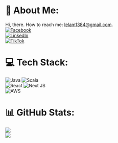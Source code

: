 
# 💫 About Me:
Hi, there. How to reach me: lelam1384@gmail.com.\
[![Facebook](https://img.shields.io/badge/Facebook-%231877F2.svg?logo=Facebook&logoColor=white)](https://facebook.com/https://www.facebook.com/profile.php?id=100004525996456)\
[![LinkedIn](https://img.shields.io/badge/LinkedIn-%230077B5.svg?logo=linkedin&logoColor=white)](https://linkedin.com/in/https://www.linkedin.com/in/lam-le-cam-hoang-59384a242/)\
 [![TikTok](https://img.shields.io/badge/TikTok-%23000000.svg?logo=TikTok&logoColor=white)](https://tiktok.com/@https://www.tiktok.com/@lamextension)

# 💻 Tech Stack:
![Java](https://img.shields.io/badge/java-%23ED8B00.svg?style=flat&logo=java&logoColor=white)  ![Scala](https://img.shields.io/badge/scala-%23DC322F.svg?style=flat&logo=scala&logoColor=white) \
![React](https://img.shields.io/badge/react-%2320232a.svg?style=flat&logo=react&logoColor=%2361DAFB) ![Next JS](https://img.shields.io/badge/Next-black?style=flat&logo=next.js&logoColor=white)\
![AWS](https://img.shields.io/badge/AWS-%23FF9900.svg?style=flat&logo=amazon-aws&logoColor=white)

# 📊 GitHub Stats:
![](https://github-readme-stats.vercel.app/api?username=LEHOANGGLAM&theme=vue&hide_border=false&include_all_commits=true&count_private=true)<br/>
![](https://github-readme-streak-stats.herokuapp.com/?user=LEHOANGGLAM&theme=vue&hide_border=false)<br/>

  
<!-- Proudly created with GPRM ( https://gprm.itsvg.in ) -->

